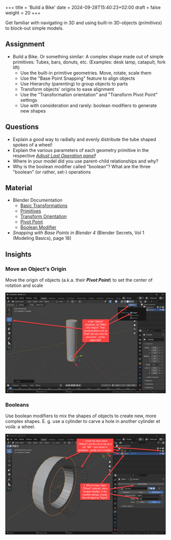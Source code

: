 +++
title = 'Build a Bike'
date = 2024-09-28T15:40:23+02:00
draft = false
weight = 20
+++

Get familiar with navigating in 3D and using built-in 3D-objects (*primitives*) to block-out simple models.

## Assignment 

- Build a Bike. Or something similar: A complex shape made out of simple primitives: Tubes, bars, donuts, etc. (Examples: desk lamp, catapult, fork lift)
  - Use the built-in primitive geometries. Move, rotate, scale them
  - Use the "Base Point Snapping" feature to align objects
  - Use Hierarchy (parenting) to group objects to parts 
  - Transform objects' origins to ease alignment
  - Use the "Transformation orientation" and "Transform Pivot Point" settings
  - Use with consideration and rarely: boolean modifiers to generate new shapes


## Questions

- Explain a good way to radially and evenly distribute the tube shaped spokes of a wheel!
- Explain the various parameters of each geometry primitive in the respective [_Adjust Last Operation panel_](https://docs.blender.org/manual/en/latest/interface/window_system/regions.html)!
- Where in your model did you use parent-child relationships and why?
- Why is the boolean modifier called "boolean"? What are the three "boolean" (or rather, set-) operations


## Material

- Blender Documentation
  - [Basic Transformations](https://docs.blender.org/manual/en/2.81/scene_layout/object/editing/transform/basics.html)
  - [Primitives](https://docs.blender.org/manual/en/2.81/modeling/meshes/primitives.html)
  - [Transform Orientation](https://docs.blender.org/manual/en/2.81/editors/3dview/controls/orientation.html)
  - [Pivot Point](https://docs.blender.org/manual/en/latest/editors/3dview/controls/pivot_point/index.html)
  - [Boolean Modifier](https://docs.blender.org/manual/en/2.81/modeling/modifiers/generate/booleans.html)
- _Snapping with Base Points in Blender 4_ (Blender Secrets, Vol 1 (Modeling Basics), page 18)


## Insights

### Move an Object's Origin

Move the origin of objects (a.k.a. their ***Pivot Point***) to set the center of rotation and scale

![Pivot Point](01_PivotPoint.png)


### Booleans

Use boolean modifiers to mix the shapes of objects to create new, more complex shapes. E. g. use a cylinder to carve a hole in another cylinder et voilà: a wheel.

![Boolean](02_Boolean.png)
